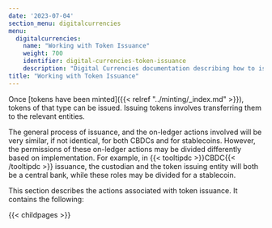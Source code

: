```yaml
---
date: '2023-07-04'
section_menu: digitalcurrencies
menu:
  digitalcurrencies:
    name: "Working with Token Issuance"
    weight: 700
    identifier: digital-currencies-token-issuance
    description: "Digital Currencies documentation describing how to issue token definitions via the GUI"
title: "Working with Token Issuance"
---
```


Once [tokens have been minted]({{< relref "../minting/_index.md" >}}), tokens of that type can be issued. Issuing tokens involves transferring them to the relevant entities.  

The general process of issuance, and the on-ledger actions involved will be very similar, if not identical, for both CBDCs and for stablecoins. However, the permissions of these on-ledger actions may be divided differently based on implementation. For example, in {{< tooltipdc >}}CBDC{{< /tooltipdc >}} issuance, the custodian and the token issuing entity will both be a central bank, while these roles may be divided for a stablecoin.

This section describes the actions associated with token issuance. It contains the following:

{{< childpages >}}